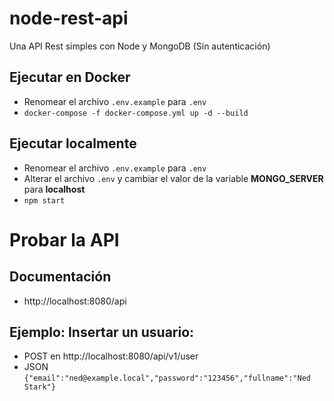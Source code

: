 # node-rest-api
Una API Rest simples con Node y MongoDB (Sin autenticación)

## Ejecutar en Docker
- Renomear el archivo `.env.example` para `.env`
- `docker-compose -f docker-compose.yml up -d --build`

## Ejecutar localmente
- Renomear el archivo `.env.example` para `.env`
- Alterar el archivo `.env` y cambiar el valor de la variable **MONGO_SERVER** para **localhost**
- `npm start`

# Probar la API

## Documentación
- http://localhost:8080/api

## Ejemplo: Insertar un usuario: 
- POST en http://localhost:8080/api/v1/user
- JSON `{"email":"ned@example.local","password":"123456","fullname":"Ned Stark"}`
